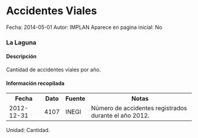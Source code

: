 Accidentes Viales
=====

Fecha: 2014-05-01
Autor: IMPLAN
Aparece en pagina inicial: No

### La Laguna

#### Descripción

Cantidad de accidentes viales por año.

#### Información recopilada

<table class="table table-hover table-bordered">
  <tr><th>Fecha</th><th>Dato</th><th>Fuente</th><th>Notas</th></tr>
  <tr><td>2012-12-31</td><td>4107</td><td>INEGI</td><td>Número de accidentes registrados durante el año 2012.</td></tr>
</table>

Unidad: Cantidad.
